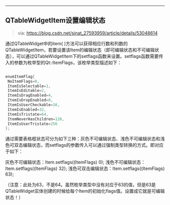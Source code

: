 



---

## QTableWidgetItem设置编辑状态

> via: https://blog.csdn.net/sinat_27593959/article/details/53048614

通过QTableWidget中的item( )方法可以获得相应行数和列数的QTableWidgetItem，若要设置该Item的编辑状态（即可编辑状态和不可编辑状态），可以通过QTableWidgetItem下的setflags函数来设置。setflags函数需要传入的参数为枚举型的Qt::ItemFlags，该枚举类型描述如下： 

```c

enumItemFlag{
 NoItemFlags=0,
 ItemIsSelectable=1,
 ItemIsEditable=2,
 ItemIsDragEnabled=4,
 ItemIsDropEnabled=8,
 ItemIsUserCheckable=16,
 ItemIsEnabled=32,
 ItemIsTristate=64,
 ItemNeverHasChildren=128,
 ItemIsUserTristate=256
}; 
```

通过需要表格框状态可分为如下三种：灰色不可编辑状态、浅色不可编辑状态和浅色可双击编辑状态，而setflags的参数传入可以通过强制类型转换的方式。即对应于如下：

灰色不可编辑状态：Item.setflags((ItemFlags) 0); 
浅色不可编辑状态：Item.setflags((ItemFlags) 32); 
浅色可双击编辑状态：Item.setflags((ItemFlags) 63);

（注意：此处为63，不是64。虽然枚举类型中没有对应于63的值，但是63是QTableWidget实体创建的时候给每个Item的初始化flags值。设置成它就是可编辑状态！）
